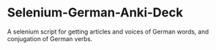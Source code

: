 # Selenium-German-Anki-Deck
A selenium script for getting articles and voices of German words, and conjugation of German verbs.
